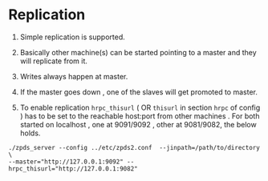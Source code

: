 # Replication

1. Simple replication is supported. 

2. Basically other machine(s) can be started pointing to a master and they will replicate from it. 

3. Writes always happen at master. 

4. If the master goes down , one of the slaves will get promoted to master.

5. To enable replication `hrpc_thisurl` ( OR `thisurl` in section `hrpc` of config ) has to be set to the reachable host:port from 
other machines . For both started on localhost , one at 9091/9092 , other at 9081/9082, the below holds.

```
./zpds_server --config ../etc/zpds2.conf  --jinpath=/path/to/directory \
--master="http://127.0.0.1:9092" --hrpc_thisurl="http://127.0.0.1:9082" 
```

